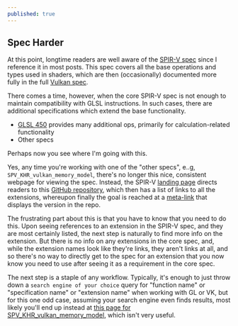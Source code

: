 ```yaml
---
published: true
---
```

## Spec Harder

At this point, longtime readers are well aware of the [SPIR-V spec](https://www.khronos.org/registry/spir-v/specs/unified1/SPIRV.html) since I reference it in most posts. This spec covers all the base operations and types used in shaders, which are then (occasionally) documented more fully in the full [Vulkan spec](https://www.khronos.org/registry/vulkan/specs/1.2-extensions/html/vkspec.html).

There comes a time, however, when the core SPIR-V spec is not enough to maintain compatibility with GLSL instructions. In such cases, there are additional specifications which extend the base functionality.

* [GLSL 450](https://www.khronos.org/registry/spir-v/specs/unified1/GLSL.std.450.html) provides many additional ops, primarily for calculation-related functionality
* Other specs

Perhaps now you see where I'm going with this.

Yes, any time you're working with one of the "other specs", e..g, `SPV_KHR_vulkan_memory_model`, there's no longer this nice, consistent webpage for viewing the spec. Instead, the SPIR-V [landing page](https://www.khronos.org/registry/spir-v/) directs readers to this [GitHub repository](https://github.com/KhronosGroup/SPIRV-Registry), which then has a list of links to all the extensions, whereupon finally the goal is reached at a [meta-link](http://htmlpreview.github.io/?https://github.com/KhronosGroup/SPIRV-Registry/blob/master/extensions/KHR/SPV_KHR_vulkan_memory_model.html) that displays the version in the repo.

The frustrating part about this is that you have to know that you need to do this. Upon seeing references to an extension in the SPIR-V spec, and they are most certainly listed, the next step is naturally to find more info on the extension. But there is no info on any extensions in the core spec, and, while the extension names look like they're links, they aren't links at all, and so there's no way to directly get to the spec for an extension that you now know you need to use after seeing it as a requirement in the core spec.

The next step is a staple of any workflow. Typically, it's enough to just throw down a `search engine of your choice` query for "function name" or "specification name" or "extension name" when working with GL or VK, but for this one odd case, assuming your search engine even finds results, most likely you'll end up instead at [this page for SPV_KHR_vulkan_memory_model](https://github.com/KhronosGroup/SPIRV-Registry/blob/master/extensions/KHR/SPV_KHR_vulkan_memory_model.html), which isn't very useful.
